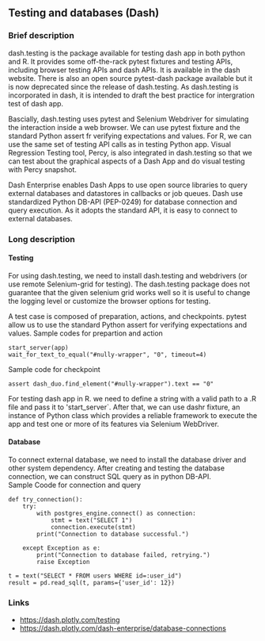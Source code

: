
## Testing and databases (Dash)

### Brief description
dash.testing is the package available for testing dash app in both python and R.  It provides some off-the-rack pytest fixtures and testing APIs, including browser testing APIs and dash APIs.  It is available in the dash website.  There is also an open source pytest-dash package available but it is now deprecated since the release of dash.testing.  As dash.testing is incorporated in dash, it is intended to draft the best practice for intergration test of dash app.

Bascially, dash.testing uses pytest and Selenium Webdriver for simulating the interaction inside a web browser.  We can use pytest fixture and the standard Python assert fr verifying expectations and values.  For R, we can use the same set of testing API calls as in testing Python app.  Visual Regression Testing tool, Percy, is also integrated in dash.testing so that we can test about the graphical aspects of a Dash App and do visual testing with Percy snapshot.

Dash Enterprise enables Dash Apps to use open source libraries to query external databases and datastores in callbacks or job queues.  Dash use standardized Python DB-API (PEP-0249) for database connection and query execution.  As it adopts the standard API, it is easy to connect to external databases. 

### Long description
#### Testing
For using dash.testing, we need to install dash.testing and webdrivers (or use remote Selenium-grid for testing).  The dash.testing package does not guarantee that the given selenium grid works well so it is useful to change the logging level or customize the browser options for testing.  

A test case is composed of preparation, actions, and checkpoints.  pytest allow us to use the standard Python assert for verifying expectations and values.
Sample codes for prepartion and action
```
start_server(app)
wait_for_text_to_equal("#nully-wrapper", "0", timeout=4)
```
Sample code for checkpoint
```
assert dash_duo.find_element("#nully-wrapper").text == "0"
```

For testing dash app in R.  we need to define a string with a valid path to a .R file and pass it to 'start_server`.  After that, we can use dashr fixture, an instance of Python class which provides a reliable framework to execute the app and test one or more of its features via Selenium WebDriver.

#### Database
To connect external database, we need to install the database driver and other system dependency.  After creating and testing the database connection, we can construct SQL query as in python DB-API.  
Sample Coode for connection and query
```
def try_connection():
    try:
        with postgres_engine.connect() as connection:
            stmt = text("SELECT 1")
            connection.execute(stmt)
        print("Connection to database successful.")

    except Exception as e:
        print("Connection to database failed, retrying.")
        raise Exception

t = text("SELECT * FROM users WHERE id=:user_id")
result = pd.read_sql(t, params={'user_id': 12})
```







### Links
* https://dash.plotly.com/testing
* https://dash.plotly.com/dash-enterprise/database-connections
